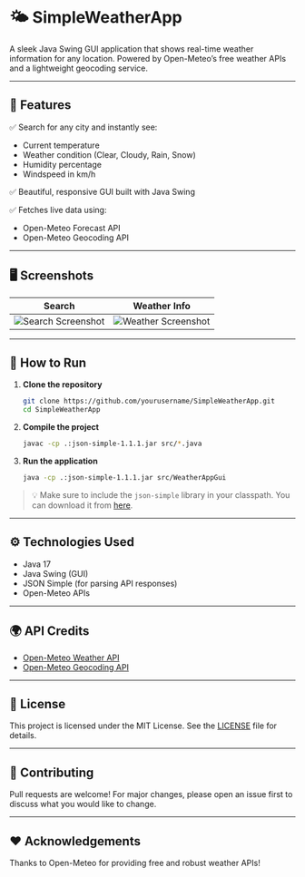 # 🌤 SimpleWeatherApp

A sleek Java Swing GUI application that shows real-time weather information for any location. Powered by Open-Meteo’s free weather APIs and a lightweight geocoding service.

---

## 🚀 Features

✅ Search for any city and instantly see:
- Current temperature
- Weather condition (Clear, Cloudy, Rain, Snow)
- Humidity percentage
- Windspeed in km/h

✅ Beautiful, responsive GUI built with Java Swing

✅ Fetches live data using:
- Open-Meteo Forecast API
- Open-Meteo Geocoding API

---

## 🖥 Screenshots

| Search | Weather Info |
|--------|--------------|
| ![Search Screenshot](assets/search_screenshot.png) | ![Weather Screenshot](assets/weather_screenshot.png) |

---

## 🔧 How to Run

1. **Clone the repository**
   ```bash
   git clone https://github.com/yourusername/SimpleWeatherApp.git
   cd SimpleWeatherApp
   ```

2. **Compile the project**
   ```bash
   javac -cp .:json-simple-1.1.1.jar src/*.java
   ```

3. **Run the application**
   ```bash
   java -cp .:json-simple-1.1.1.jar src/WeatherAppGui
   ```

> 💡 Make sure to include the `json-simple` library in your classpath. You can download it from [here](https://code.google.com/archive/p/json-simple/).

---

## ⚙ Technologies Used

- Java 17
- Java Swing (GUI)
- JSON Simple (for parsing API responses)
- Open-Meteo APIs

---

## 🌍 API Credits

- [Open-Meteo Weather API](https://open-meteo.com/)
- [Open-Meteo Geocoding API](https://open-meteo.com/en/docs/geocoding-api)

---

## 📜 License

This project is licensed under the MIT License. See the [LICENSE](LICENSE) file for details.

---

## 🤝 Contributing

Pull requests are welcome! For major changes, please open an issue first to discuss what you would like to change.

---

## ❤️ Acknowledgements

Thanks to Open-Meteo for providing free and robust weather APIs!
